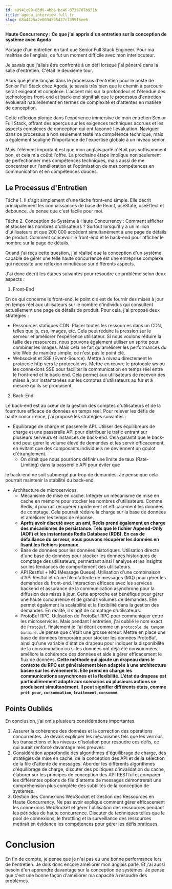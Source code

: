 ```yaml
---
id: a9941c99-03d0-4bb6-bc46-8739767b951b
title: agoda_interview_full_fr
slug: 68a4425a2e0034595427c7399f6ee6
---
```

**Haute Concurrency : Ce que j'ai appris d'un entretien sur la conception de système avec Agoda**

Partage d'un entretien en tant que Senior Full Stack Engineer. Pour ma maîtrise de l'anglais, ce fut un moment difficile avec mon interlocuteur.

Je savais que j'allais être confronté à un défi lorsque j'ai pénétré dans la salle d'entretien. C'était le deuxième tour.

Alors que je me lançais dans le processus d'entretien pour le poste de Senior Full Stack chez Agoda, je savais très bien que le chemin à parcourir serait exigeant et complexe. L'accent mis sur la profondeur et l'étendue des technologies front-end et back-end signifiait que le processus d'entretien évoluerait naturellement en termes de complexité et d'attentes en matière de conception.

Cette réflexion plonge dans l'expérience immersive de mon entretien Senior Full Stack, offrant des aperçus sur les exigences techniques accrues et les aspects complexes de conception qui ont façonné l'évaluation. Naviguer dans ce processus a non seulement testé ma compétence technique, mais a également souligné l'importance de l'expertise globale à un niveau senior.

Mais l'élément important est que mon anglais parlé n'était pas suffisamment bon, et cela m'a coûté l'offre. La prochaine étape implique non seulement de perfectionner mes compétences techniques, mais aussi de me concentrer sur l'amélioration et l'optimisation de mes compétences en communication et en compétences douces.

## Le Processus d'Entretien

Tâche 1. Il s'agit simplement d'une tâche front-end simple. Elle décrit principalement les connaissances de base de React, useState, useEffect et debounce. Je pense que c'est facile pour moi.

Tâche 2. Conception de Système à Haute Concurrency : Comment afficher et stocker les nombres d'utilisateurs ? Surtout lorsqu'il y a un million d'utilisateurs et que 200 000 accèdent simultanément à une page de détails de produit. Comment concevoir le front-end et le back-end pour afficher le nombre sur la page de détails.

Quand j'ai reçu cette question, j'ai réalisé que la conception d'un système capable de gérer une telle haute concurrence est une entreprise complexe qui nécessite une réflexion minutieuse sur différents aspects.

J'ai donc décrit les étapes suivantes pour résoudre ce problème selon deux aspects :

1. Front-End

En ce qui concerne le front-end, le point clé est de fournir des mises à jour en temps réel aux utilisateurs sur le nombre d'individus qui consultent actuellement une page de détails de produit. Pour cela, j'ai proposé deux stratégies :

- Ressources statiques CDN. Placer toutes les ressources dans un CDN, telles que js, css, images, etc. Cela peut réduire la pression sur le serveur et améliorer l'expérience utilisateur. Si nous voulons réduire la taille des ressources, nous pouvons également utiliser un sprite pour combiner les images. Mais cela ne fait qu'améliorer les performances du site Web de manière simple, ce n'est pas le point clé.
- Websocket et SSE (Event-Source). Mettre à niveau directement le protocole http vers le protocole ws. Mettre en œuvre le protocole ws ou les connexions SSE pour faciliter la communication en temps réel entre le front-end et le back-end. Cela permet aux utilisateurs de recevoir des mises à jour instantanées sur les comptes d'utilisateurs au fur et à mesure qu'ils se produisent.

2. Back-End

Le back-end est au cœur de la gestion des comptes d'utilisateurs et de la fourniture efficace de données en temps réel. Pour relever les défis de haute concurrence, j'ai proposé les stratégies suivantes :

- Equilibrage de charge et passerelle API. Utiliser des équilibreurs de charge et une passerelle API pour distribuer le trafic entrant sur plusieurs serveurs et instances de back-end. Cela garantit que le back-end peut gérer le volume élevé de demandes et les servir efficacement, en évitant que des composants individuels ne deviennent un goulot d'étranglement.
  - On dirait que nous pourrions définir une limite de taux (Rate-Limiting) dans la passerelle API pour éviter que

le back-end ne soit submergé par trop de demandes. Je pense que cela pourrait maintenir la stabilité du back-end.

- Architecture de microservices.
  - Mécanisme de mise en cache. Intégrer un mécanisme de mise en cache en mémoire pour stocker les nombres d'utilisateurs. Comme Redis, il pourrait récupérer rapidement et efficacement les données de comptage. Cela pourrait réduire la charge sur la base de données et améliorer les temps de réponse.
  - **Après avoir discuté avec un ami, Redis prend également en charge des mécanismes de persistance. Tels que le fichier Append-Only (AOF) et les instantanés Redis Database (RDB). En cas de défaillance du serveur, nous pouvons récupérer les données en lisant les fichiers journaux.**
  - Base de données pour les données historiques. Utilisation directe d'une base de données pour stocker les données historiques de comptage des utilisateurs, permettant ainsi l'analyse et les insights sur les tendances de comportement des utilisateurs.
  - API Restful + MQ (Message Queue). Utilisation d'une combinaison d'API Restful et d'une file d'attente de messages (MQ) pour gérer les demandes du front-end. Interaction efficace avec les services backend et assurance de la communication asynchrone pour la diffusion des mises à jour. Cette approche est bénéfique pour gérer une haute concurrence et de grands volumes de demandes. Elle permet également la scalabilité et la flexibilité dans la gestion des demandes. En réalité, il s'agit de comptage d'utilisateurs.
  - ProtoBuf RPC. Utilisation de ProtoBuf RPC pour communiquer entre les microservices. Mais pendant l'entretien, j'ai oublié le nom exact de `ProtoBuf`, finalement je l'ai décrit comme un `protocole de tampon binaire`. Je pense que c'était une grosse erreur. Mettre en place une base de données temporaire pour stocker les données ProtoBuf, ainsi qu'une variable d'état de drapeau pour indiquer la disponibilité de la consommation ou si les données ont déjà été consommées, améliore la cohérence des données et aide à gérer efficacement le flux de données. **Cette méthode qui ajoute un drapeau dans le contexte du RPC est généralement bien adaptée à une architecture basée sur les événements. Elle prend en charge les communications asynchrones et la flexibilité. L'état du drapeau est particulièrement adapté aux scénarios où plusieurs actions se produisent simultanément. Il peut signifier différents états, comme `prêt pour`, `consommation`, `traitement`, `consommé`.**

## Points Oubliés

En conclusion, j'ai omis plusieurs considérations importantes.

1. Assurer la cohérence des données et la correction des opérations concurrentes. Je devais expliquer les mécanismes tels que les verrous, les transactions et les niveaux d'isolation pour résoudre ces défis, ce qui aurait renforcé davantage mes preuves.
2. Considération approfondie des algorithmes d'équilibrage de charge, des stratégies de mise en cache, de la conception des API et de la sélection de la file d'attente de messages. Aborder les différents algorithmes d'équilibrage de charge, discuter des politiques d'invalidation du cache, élaborer sur les principes de conception des API RESTful et comparer les différentes options de file d'attente de messages démontrerait une compréhension plus complète des subtilités de la conception de systèmes.
3. Gestion des Connexions WebSocket et Gestion des Ressources en Haute Concurrency. Ne pas avoir expliqué comment gérer efficacement les connexions WebSocket et gérer l'utilisation des ressources pendant les périodes de haute concurrence. Discuter de techniques telles que le pool de connexions, le throttling et la surveillance des ressources mettrait en évidence les compétences pour gérer les défis pratiques.

# Conclusion

En fin de compte, je pense que je n'ai pas eu une bonne performance lors de l'entretien. Je dois donc encore améliorer mon anglais parlé. Et j'ai aussi besoin d'en apprendre davantage sur la conception de systèmes. Je pense que c'est une bonne façon d'améliorer ma capacité à résoudre des problèmes.
